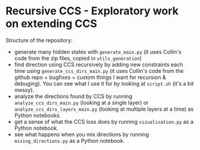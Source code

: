 # Recursive CCS - Exploratory work on extending CCS

Structure of the repository:
- generate many hidden states with `generate_main.py` (it uses Collin's code from the zip files, copied in `utils_generation`)
- find direction using CCS recursively by adding new constraints each time using `generate_ccs_dirs_main.py` (it uses Collin's code from the github repo + bugfixes + custom things I want for recursion & debuging). You can see what I use it for by looking at `script.sh` (it's a bit messy).
- analyze the directions found by CCS by running `analyze_ccs_dirs_main.py` (looking at a single layer) or `analyze_ccs_dirs_layers_main.py` (looking at multiple layers at a time) as Python notebooks.
- get a sense of what the CCS loss does by running `vizualisation.py` as a Python notebook.
- see what happens when you mix directions by running `mixing_directions.py` as a Python notebook.
